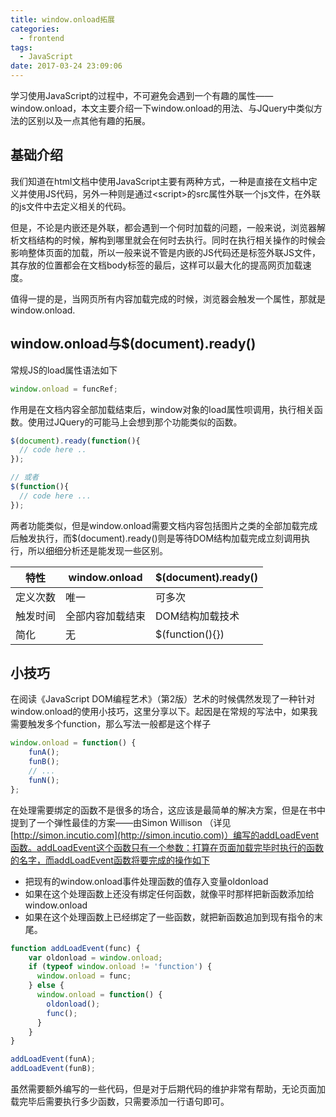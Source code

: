 ```yaml
---
title: window.onload拓展
categories:
  - frontend
tags:
  - JavaScript
date: 2017-03-24 23:09:06
---
```



学习使用JavaScript的过程中，不可避免会遇到一个有趣的属性——window.onload，本文主要介绍一下window.onload的用法、与JQuery中类似方法的区别以及一点其他有趣的拓展。

## 基础介绍

我们知道在html文档中使用JavaScript主要有两种方式，一种是直接在文档中定义并使用JS代码，另外一种则是通过&lt;script&gt;的src属性外联一个js文件，在外联的js文件中去定义相关的代码。


但是，不论是内嵌还是外联，都会遇到一个何时加载的问题，一般来说，浏览器解析文档结构的时候，解构到哪里就会在何时去执行。同时在执行相关操作的时候会影响整体页面的加载，所以一般来说不管是内嵌的JS代码还是标签外联JS文件，其存放的位置都会在文档body标签的最后，这样可以最大化的提高网页加载速度。

值得一提的是，当网页所有内容加载完成的时候，浏览器会触发一个属性，那就是window.onload.

<!-- more -->

## window.onload与$(document).ready()

常规JS的load属性语法如下

```javascript
window.onload = funcRef;
```

作用是在文档内容全部加载结束后，window对象的load属性呗调用，执行相关函数。使用过JQuery的可能马上会想到那个功能类似的函数。

```javascript
$(document).ready(function(){
  // code here ..
});

// 或者
$(function(){
  // code here ...
});
```

两者功能类似，但是window.onload需要文档内容包括图片之类的全部加载完成后触发执行，而$(document).ready()则是等待DOM结构加载完成立刻调用执行，所以细细分析还是能发现一些区别。

| 特性 | window.onload | $(document).ready() |
| ------| ------ | ------ |
| 定义次数 | 唯一 | 可多次 |
| 触发时间 | 全部内容加载结束 | DOM结构加载技术 |
| 简化 | 无 | $(function(){}) |

## 小技巧

在阅读《JavaScript DOM编程艺术》（第2版）艺术的时候偶然发现了一种针对window.onload的使用小技巧，这里分享以下。起因是在常规的写法中，如果我需要触发多个function，那么写法一般都是这个样子

```javascript
window.onload = function() {
    funA();
    funB();
    // ...
    funN();
};
```

在处理需要绑定的函数不是很多的场合，这应该是最简单的解决方案，但是在书中提到了一个弹性最佳的方案——由Simon Willison （详见 [http://simon.incutio.com](http://simon.incutio.com)）编写的addLoadEvent函数。addLoadEvent这个函数只有一个参数：打算在页面加载完毕时执行的函数的名字，而addLoadEvent函数将要完成的操作如下

+ 把现有的window.onload事件处理函数的值存入变量oldonload
+ 如果在这个处理函数上还没有绑定任何函数，就像平时那样把新函数添加给window.onload
+ 如果在这个处理函数上已经绑定了一些函数，就把新函数追加到现有指令的末尾。

```javascript
function addLoadEvent(func) {
    var oldonload = window.onload;
    if (typeof window.onload != 'function') {
      window.onload = func;
    } else {
      window.onload = function() {
        oldonload();
        func();
      }
    }
}

addLoadEvent(funA);
addLoadEvent(funB);
```

虽然需要额外编写的一些代码，但是对于后期代码的维护非常有帮助，无论页面加载完毕后需要执行多少函数，只需要添加一行语句即可。